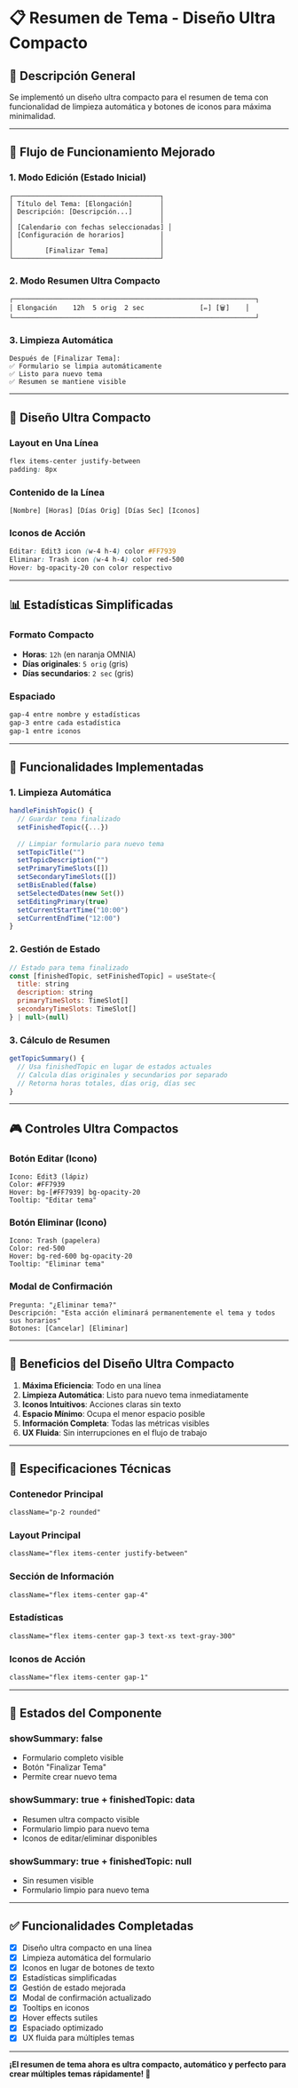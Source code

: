 # 📋 Resumen de Tema - Diseño Ultra Compacto

## 🎯 **Descripción General**

Se implementó un diseño ultra compacto para el resumen de tema con funcionalidad de limpieza automática y botones de iconos para máxima minimalidad.

---

## 🔄 **Flujo de Funcionamiento Mejorado**

### **1. Modo Edición (Estado Inicial)**
```
┌─────────────────────────────────────┐
│ Título del Tema: [Elongación]       │
│ Descripción: [Descripción...]       │
│                                     │
│ [Calendario con fechas seleccionadas] │
│ [Configuración de horarios]         │
│                                     │
│        [Finalizar Tema]             │
└─────────────────────────────────────┘
```

### **2. Modo Resumen Ultra Compacto**
```
┌─────────────────────────────────────────────────────────────┐
│ Elongación    12h  5 orig  2 sec              [✏️] [🗑️]    │
└─────────────────────────────────────────────────────────────┘
```

### **3. Limpieza Automática**
```
Después de [Finalizar Tema]:
✅ Formulario se limpia automáticamente
✅ Listo para nuevo tema
✅ Resumen se mantiene visible
```

---

## 🎨 **Diseño Ultra Compacto**

### **Layout en Una Línea**
```css
flex items-center justify-between
padding: 8px
```

### **Contenido de la Línea**
```
[Nombre] [Horas] [Días Orig] [Días Sec] [Iconos]
```

### **Iconos de Acción**
```css
Editar: Edit3 icon (w-4 h-4) color #FF7939
Eliminar: Trash icon (w-4 h-4) color red-500
Hover: bg-opacity-20 con color respectivo
```

---

## 📊 **Estadísticas Simplificadas**

### **Formato Compacto**
- **Horas**: `12h` (en naranja OMNIA)
- **Días originales**: `5 orig` (gris)
- **Días secundarios**: `2 sec` (gris)

### **Espaciado**
```css
gap-4 entre nombre y estadísticas
gap-3 entre cada estadística
gap-1 entre iconos
```

---

## 🔧 **Funcionalidades Implementadas**

### **1. Limpieza Automática**
```javascript
handleFinishTopic() {
  // Guardar tema finalizado
  setFinishedTopic({...})
  
  // Limpiar formulario para nuevo tema
  setTopicTitle("")
  setTopicDescription("")
  setPrimaryTimeSlots([])
  setSecondaryTimeSlots([])
  setBisEnabled(false)
  setSelectedDates(new Set())
  setEditingPrimary(true)
  setCurrentStartTime("10:00")
  setCurrentEndTime("12:00")
}
```

### **2. Gestión de Estado**
```javascript
// Estado para tema finalizado
const [finishedTopic, setFinishedTopic] = useState<{
  title: string
  description: string
  primaryTimeSlots: TimeSlot[]
  secondaryTimeSlots: TimeSlot[]
} | null>(null)
```

### **3. Cálculo de Resumen**
```javascript
getTopicSummary() {
  // Usa finishedTopic en lugar de estados actuales
  // Calcula días originales y secundarios por separado
  // Retorna horas totales, días orig, días sec
}
```

---

## 🎮 **Controles Ultra Compactos**

### **Botón Editar (Icono)**
```
Icono: Edit3 (lápiz)
Color: #FF7939
Hover: bg-[#FF7939] bg-opacity-20
Tooltip: "Editar tema"
```

### **Botón Eliminar (Icono)**
```
Icono: Trash (papelera)
Color: red-500
Hover: bg-red-600 bg-opacity-20
Tooltip: "Eliminar tema"
```

### **Modal de Confirmación**
```
Pregunta: "¿Eliminar tema?"
Descripción: "Esta acción eliminará permanentemente el tema y todos sus horarios"
Botones: [Cancelar] [Eliminar]
```

---

## 🎯 **Beneficios del Diseño Ultra Compacto**

1. **Máxima Eficiencia**: Todo en una línea
2. **Limpieza Automática**: Listo para nuevo tema inmediatamente
3. **Iconos Intuitivos**: Acciones claras sin texto
4. **Espacio Mínimo**: Ocupa el menor espacio posible
5. **Información Completa**: Todas las métricas visibles
6. **UX Fluida**: Sin interrupciones en el flujo de trabajo

---

## 📐 **Especificaciones Técnicas**

### **Contenedor Principal**
```css
className="p-2 rounded"
```

### **Layout Principal**
```css
className="flex items-center justify-between"
```

### **Sección de Información**
```css
className="flex items-center gap-4"
```

### **Estadísticas**
```css
className="flex items-center gap-3 text-xs text-gray-300"
```

### **Iconos de Acción**
```css
className="flex items-center gap-1"
```

---

## 🔄 **Estados del Componente**

### **showSummary: false**
- Formulario completo visible
- Botón "Finalizar Tema"
- Permite crear nuevo tema

### **showSummary: true + finishedTopic: data**
- Resumen ultra compacto visible
- Formulario limpio para nuevo tema
- Iconos de editar/eliminar disponibles

### **showSummary: true + finishedTopic: null**
- Sin resumen visible
- Formulario limpio para nuevo tema

---

## ✅ **Funcionalidades Completadas**

- [x] Diseño ultra compacto en una línea
- [x] Limpieza automática del formulario
- [x] Iconos en lugar de botones de texto
- [x] Estadísticas simplificadas
- [x] Gestión de estado mejorada
- [x] Modal de confirmación actualizado
- [x] Tooltips en iconos
- [x] Hover effects sutiles
- [x] Espaciado optimizado
- [x] UX fluida para múltiples temas

---

**¡El resumen de tema ahora es ultra compacto, automático y perfecto para crear múltiples temas rápidamente! 🚀**



